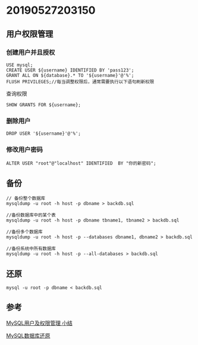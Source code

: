 # 20190527203150
 



## 用户权限管理

### 创建用户并且授权
`````
USE mysql;
CREATE USER ${username} IDENTIFIED BY 'pass123';
GRANT ALL ON ${database}.* TO '${username}'@'%';
FLUSH PRIVILEGES;//每当调整权限后，通常需要执行以下语句刷新权限
`````
查询权限
`````
SHOW GRANTS FOR ${username};
`````

### 删除用户
`````
DROP USER '${username}'@'%';
`````

### 修改用户密码
`````
ALTER USER "root"@"localhost" IDENTIFIED  BY "你的新密码";
`````

## 备份
`````
// 备份整个数据库
mysqldump -u root -h host -p dbname > backdb.sql

//备份数据库中的某个表
mysqldump -u root -h host -p dbname tbname1, tbname2 > backdb.sql

//备份多个数据库
mysqldump -u root -h host -p --databases dbname1, dbname2 > backdb.sql

//备份系统中所有数据库
mysqldump -u root -h host -p --all-databases > backdb.sql

`````

## 还原
``````
mysql -u root -p dbname < backdb.sql
``````

## 参考

[MySQL用户及权限管理 小结](https://www.cnblogs.com/SQL888/p/5748824.html)

[MySQL数据库还原](https://blog.csdn.net/mango_yoo/article/details/90735018)